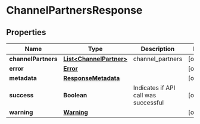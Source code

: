 

# ChannelPartnersResponse


## Properties

| Name | Type | Description | Notes |
|------------ | ------------- | ------------- | -------------|
|**channelPartners** | [**List&lt;ChannelPartner&gt;**](ChannelPartner.md) | channel_partners |  [optional] |
|**error** | [**Error**](Error.md) |  |  [optional] |
|**metadata** | [**ResponseMetadata**](ResponseMetadata.md) |  |  [optional] |
|**success** | **Boolean** | Indicates if API call was successful |  [optional] |
|**warning** | [**Warning**](Warning.md) |  |  [optional] |



